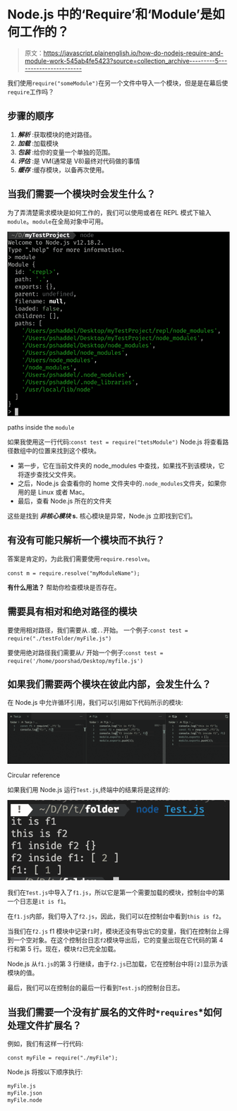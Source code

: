 # Node.js 中的‘Require’和‘Module’是如何工作的？

> 原文：<https://javascript.plainenglish.io/how-do-nodejs-require-and-module-work-545ab4fe5423?source=collection_archive---------5----------------------->

我们使用`require("someModule")`在另一个文件中导入一个模块，但是是在幕后使`require`工作吗？

## 步骤的顺序

1.  ***解析*** :获取模块的绝对路径。
2.  ***加载*** :加载模块
3.  ***包装*** :给你的变量一个单独的范围。
4.  ***评估*** :是 VM(通常是 V8)最终对代码做的事情
5.  ***缓存*** :缓存模块，以备再次使用。

## 当我们需要一个模块时会发生什么？

为了弄清楚需求模块是如何工作的，我们可以使用或者在 REPL 模式下输入`module`。`module`在全局对象中可用。

![](img/9215b54b59fbc7857ab077e57ee5a2b1.png)

paths inside the `module`

如果我使用这一行代码:`const test = require("tetsModule")` Node.js 将查看路径数组中的位置来找到这个模块。

*   第一步，它在当前文件夹的 node_modules 中查找，如果找不到该模块，它将逐步查找父文件夹。
*   之后，Node.js 会查看你的 home 文件夹中的`.node_modules`文件夹，如果你用的是 Linux 或者 Mac。
*   最后，查看 Node.js 所在的文件夹

这些是找到 ***非核心模块* s.** 核心模块是异常，Node.js 立即找到它们。

## 有没有可能只解析一个模块而不执行？

答案是肯定的，为此我们需要使用`require.resolve`。

`const m = require.resolve("myModuleName");`

**有什么用法？** 帮助你检查模块是否存在。

## 需要具有相对和绝对路径的模块

要使用相对路径，我们需要从`.`或`..`开始。
一个例子:`const test = require("./testFolder/myFile.js")`

要使用绝对路径我们需要从`/`
开始一个例子:`const test = require('/home/poorshad/Desktop/myfile.js')`

## 如果我们需要两个模块在彼此内部，会发生什么？

在 Node.js 中允许循环引用，我们可以引用如下代码所示的模块:

![](img/dfb3c51fd19b9194d1d7629c153a065f.png)

Circular reference

如果我们用 Node.js 运行`Test.js`,终端中的结果将是这样的:

![](img/3290d340cea6b288d60a88e9a16759d7.png)

我们在`Test.js`中导入了`f1.js`，所以它是第一个需要加载的模块，控制台中的第一个日志是`it is f1`。

在`f1.js`内部，我们导入了`f2.js`，因此，我们可以在控制台中看到`this is f2`。

当我们在`f2.js` f1 模块中记录`f1`时，模块还没有导出它的变量，我们在控制台上得到一个空对象。在这个控制台日志`f2`模块导出后，它的变量出现在它代码的第 4 行和第 5 行。现在，模块`f2`已完全加载。

Node.js 从`f1.js`的第 3 行继续，由于`f2.js`已加载，它在控制台中将`[2]`显示为该模块的值。

最后，我们可以在控制台的最后一行看到`Test.js`的控制台日志。

## 当我们需要一个没有扩展名的文件时`*requires`*如何处理文件扩展名？

例如，我们有这样一行代码:

```
const myFile = require("./myFile");
```

Node.js 将按以下顺序执行:

```
myFile.js
myFile.json
myFile.node
```